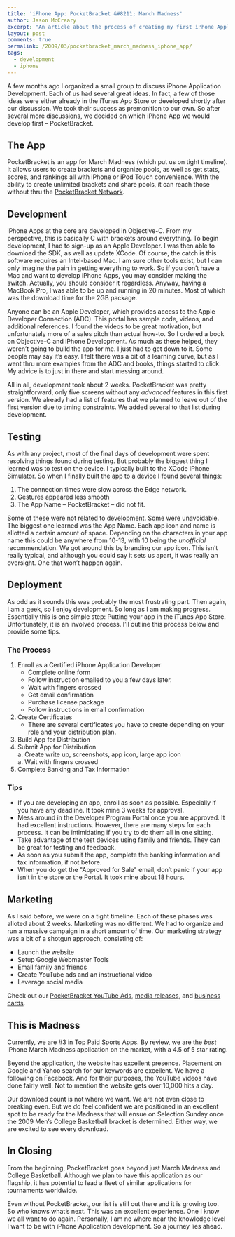 ```yaml
---
title: 'iPhone App: PocketBracket &#8211; March Madness'
author: Jason McCreary
excerpt: "An article about the process of creating my first iPhone Application - PocketBracket: March Madness. I revisit everything from development to marketing, and the story doesn't end there."
layout: post
comments: true
permalink: /2009/03/pocketbracket_march_madness_iphone_app/
tags:
  - development
  - iphone
---
```

A few months ago I organized a small group to discuss iPhone Application Development. Each of us had several great ideas. In fact, a few of those ideas were either already in the iTunes App Store or developed shortly after our discussion. We took their success as premonition to our own. So after several more discussions, we decided on which iPhone App we would develop first – PocketBracket.

## The App

PocketBracket is an app for March Madness (which put us on tight timeline). It allows users to create brackets and organize pools, as well as get stats, scores, and rankings all with iPhone or iPod Touch convenience. With the ability to create unlimited brackets and share pools, it can reach those without thru the [PocketBracket Network][1].

## Development

iPhone Apps at the core are developed in Objective-C. From my perspective, this is basically C with brackets around everything. To begin development, I had to sign-up as an Apple Developer. I was then able to download the SDK, as well as update XCode. Of course, the catch is this software requires an Intel-based Mac. I am sure other tools exist, but I can only imagine the pain in getting everything to work. So if you don&rsquo;t have a Mac and want to develop iPhone Apps, you may consider making the switch. Actually, you should consider it regardless. Anyway, having a MacBook Pro, I was able to be up and running in 20 minutes. Most of which was the download time for the 2GB package.

Anyone can be an Apple Developer, which provides access to the Apple Developer Connection (ADC). This portal has sample code, videos, and additional references. I found the videos to be great motivation, but unfortunately more of a sales pitch than actual how-to. So I ordered a book on Objective-C and iPhone Development. As much as these helped, they weren&rsquo;t going to build the app for me. I just had to get down to it. Some people may say it&rsquo;s easy. I felt there was a bit of a learning curve, but as I went thru more examples from the ADC and books, things started to click. My advice is to just in there and start messing around.

All in all, development took about 2 weeks. PocketBracket was pretty straightforward, only five screens without any *advanced* features in this first version. We already had a list of features that we planned to leave out of the first version due to timing constraints. We added several to that list during development.

## Testing

As with any project, most of the final days of development were spent resolving things found during testing. But probably the biggest thing I learned was to test on the device. I typically built to the XCode iPhone Simulator. So when I finally built the app to a device I found several things:

1.  The connection times were slow across the Edge network.
2.  Gestures appeared less smooth
3.  The App Name – PocketBracket – did not fit.

Some of these were not related to development. Some were unavoidable. The biggest one learned was the App Name. Each app icon and name is allotted a certain amount of space. Depending on the characters in your app name this could be anywhere from 10-13, with 10 being the *unofficial* recommendation. We got around this by branding our app icon. This isn&rsquo;t really typical, and although you could say it sets us apart, it was really an oversight. One that won&rsquo;t happen again.

## Deployment

As odd as it sounds this was probably the most frustrating part. Then again, I am a geek, so I enjoy development. So long as I am making progress. Essentially this is one simple step: Putting your app in the iTunes App Store. Unfortunately, it is an involved process. I&rsquo;ll outline this process below and provide some tips.

### The Process

1.  Enroll as a Certified iPhone Application Developer 
    *   Complete online form
    *   Follow instruction emailed to you a few days later.
    *   Wait with fingers crossed
    *   Get email confirmation
    *   Purchase license package
    *   Follow instructions in email confirmation
2.  Create Certificates 
    *   There are several certificates you have to create depending on your role and your distribution plan.
3.  Build App for Distribution
4.  Submit App for Distribution  
    a. Create write up, screenshots, app icon, large app icon  
    a. Wait with fingers crossed
5.  Complete Banking and Tax Information

### Tips

*   If you are developing an app, enroll as soon as possible. Especially if you have any deadline. It took mine 3 weeks for approval.
*   Mess around in the Developer Program Portal once you are approved. It had excellent instructions. However, there are many steps for each process. It can be intimidating if you try to do them all in one sitting.
*   Take advantage of the test devices using family and friends. They can be great for testing and feedback.
*   As soon as you submit the app, complete the banking information and tax information, if not before.
*   When you do get the "Approved for Sale" email, don&rsquo;t panic if your app isn&rsquo;t in the store or the Portal. It took mine about 18 hours.

## Marketing

As I said before, we were on a tight timeline. Each of these phases was alloted about 2 weeks. Marketing was no different. We had to organize and run a massive campaign in a short amount of time. Our marketing strategy was a bit of a shotgun approach, consisting of:

*   Launch the website
*   Setup Google Webmaster Tools
*   Email family and friends
*   Create YouTube ads and an instructional video
*   Leverage social media

Check out our [PocketBracket YouTube Ads][2], [media releases][3], and [business cards][4].

## This is Madness

Currently, we are #3 in Top Paid Sports Apps. By review, we are the *best* iPhone March Madness application on the market, with a 4.5 of 5 star rating.

Beyond the application, the website has excellent presence. Placement on Google and Yahoo search for our keywords are excellent. We have a following on Facebook. And for their purposes, the YouTube videos have done fairly well. Not to mention the website gets over 10,000 hits a day.

Our download count is not where we want. We are not even close to breaking even. But we do feel confident we are positioned in an excellent spot to be ready for the Madness that will ensue on Selection Sunday once the 2009 Men&rsquo;s College Basketball bracket is determined. Either way, we are excited to see every download.

## In Closing

From the beginning, PocketBracket goes beyond just March Madness and College Basketball. Although we plan to have this application as our flagship, it has potential to lead a fleet of similar applications for tournaments worldwide.

Even without PocketBracket, our list is still out there and it is growing too. So who knows what&rsquo;s next. This was an excellent experience. One I know we all want to do again. Personally, I am no where near the knowledge level I want to be with iPhone Application development. So a journey lies ahead.

 [1]: http://www.pocketbracket.com
 [2]: http://www.youtube.com/user/pocketbracket
 [3]: http://www.pocketbracket.com/media
 [4]: http://www.pocketbracket.com/about
